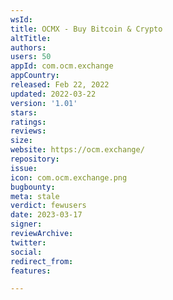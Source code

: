 ```yaml
---
wsId: 
title: OCMX - Buy Bitcoin & Crypto
altTitle: 
authors: 
users: 50
appId: com.ocm.exchange
appCountry: 
released: Feb 22, 2022
updated: 2022-03-22
version: '1.01'
stars: 
ratings: 
reviews: 
size: 
website: https://ocm.exchange/
repository: 
issue: 
icon: com.ocm.exchange.png
bugbounty: 
meta: stale
verdict: fewusers
date: 2023-03-17
signer: 
reviewArchive: 
twitter: 
social: 
redirect_from: 
features: 

---
```


